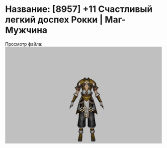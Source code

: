 # Название: [8957] +11 Счастливый легкий доспех Рокки | Маг-Мужчина

Просмотр файла:
![p040032.png](p040032.png)